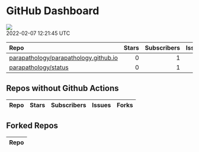 GitHub Dashboard
================

![](https://github.com/parapathology/status/workflows/Render%20Status/badge.svg)  
2022-02-07 12:21:45 UTC

| Repo                                                                                              | Stars | Subscribers | Issues | Forks | Status                                                                                                                                                                                       | Commit                                                                                                                                                                   |
| :------------------------------------------------------------------------------------------------ | ----: | ----------: | -----: | ----: | :------------------------------------------------------------------------------------------------------------------------------------------------------------------------------------------- | :----------------------------------------------------------------------------------------------------------------------------------------------------------------------- |
| [parapathology/parapathology.github.io](https://github.com/parapathology/parapathology.github.io) |     0 |           1 |      0 |     0 | [![](https://github.com/parapathology/parapathology.github.io/workflows/pages-build-deployment/badge.svg)](https://github.com/parapathology/parapathology.github.io/actions/runs/1777468248) | <a href="https://github.com/parapathology/parapathology.github.io/commit/416870a3c7ef4b5b6b5a83f59c820f57f91df156" title="Create googlefdf78975d31d4cca.html">416870</a> |
| [parapathology/status](https://github.com/parapathology/status)                                   |     0 |           1 |      0 |     0 | [![](https://github.com/parapathology/status/workflows/Render%20Status/badge.svg)](https://github.com/parapathology/status/actions/runs/1806359332)                                          | <a href="https://github.com/parapathology/status/commit/41c3e5f94259d74d2137415623b464af5fb3c2b9" title="[status] 2022-02-06 18:06:07 UTC">41c3e5</a>                    |

## Repos without Github Actions

| Repo | Stars | Subscribers | Issues | Forks |
| :--- | ----: | ----------: | -----: | ----: |

## Forked Repos

| Repo |
| :--- |
